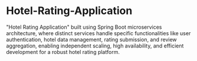 # Hotel-Rating-Application
 "Hotel Rating Application" built using Spring Boot microservices architecture, where distinct services handle specific functionalities like user authentication, hotel data management, rating submission, and review aggregation, enabling independent scaling, high availability, and efficient development for a robust hotel rating platform. 
